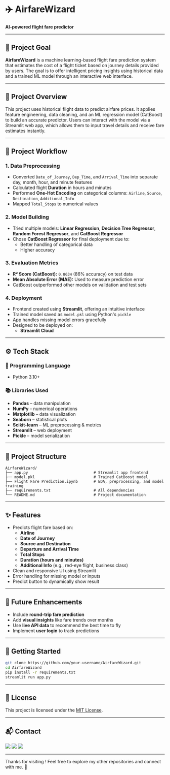 # ✈️ AirfareWizard  
**AI-powered flight fare predictor**

---

## 🧠 Project Goal

**AirfareWizard** is a machine learning-based flight fare prediction system that estimates the cost of a flight ticket based on journey details provided by users. The goal is to offer intelligent pricing insights using historical data and a trained ML model through an interactive web interface.

---

## 📌 Project Overview

This project uses historical flight data to predict airfare prices. It applies feature engineering, data cleaning, and an ML regression model (CatBoost) to build an accurate predictor. Users can interact with the model via a Streamlit web app, which allows them to input travel details and receive fare estimates instantly.

---

## 🔁 Project Workflow

### 1. **Data Preprocessing**
- Converted `Date_of_Journey`, `Dep_Time`, and `Arrival_Time` into separate day, month, hour, and minute features
- Calculated flight **Duration** in hours and minutes
- Performed **One-Hot Encoding** on categorical columns: `Airline`, `Source`, `Destination`, `Additional_Info`
- Mapped `Total_Stops` to numerical values

### 2. **Model Building**
- Tried multiple models: **Linear Regression**, **Decision Tree Regressor**, **Random Forest Regressor**, and **CatBoost Regressor**
- Chose **CatBoost Regressor** for final deployment due to:
  - Better handling of categorical data
  - Higher accuracy

### 3. **Evaluation Metrics**
- **R² Score (CatBoost):** `0.8634` (86% accuracy) on test data
- **Mean Absolute Error (MAE):** Used to measure prediction error
- CatBoost outperformed other models on validation and test sets

### 4. **Deployment**
- Frontend created using **Streamlit**, offering an intuitive interface
- Trained model saved as `model.pkl` using Python's `pickle`
- App handles missing model errors gracefully
- Designed to be deployed on:
  - **Streamlit Cloud**

---

## ⚙️ Tech Stack

### 📌 Programming Language
- Python 3.10+

### 📚 Libraries Used
- **Pandas** – data manipulation  
- **NumPy** – numerical operations  
- **Matplotlib** – data visualization  
- **Seaborn** – statistical plots  
- **Scikit-learn** – ML preprocessing & metrics  
- **Streamlit** – web deployment  
- **Pickle** – model serialization  

---

## 📁 Project Structure

```
AirfareWizard/
├── app.py                             # Streamlit app frontend
├── model.pkl                          # Trained CatBoost model
├── Flight Fare Prediction.ipynb       # EDA, preprocessing, and model training
├── requirements.txt                   # All dependencies
└── README.md                          # Project documentation
```

---

## ✨ Features

- Predicts flight fare based on:
  - **Airline**  
  - **Date of Journey**  
  - **Source and Destination**  
  - **Departure and Arrival Time**  
  - **Total Stops**  
  - **Duration (hours and minutes)**  
  - **Additional Info** (e.g., red-eye flight, business class)
- Clean and responsive UI using Streamlit
- Error handling for missing model or inputs
- Predict button to dynamically show result

---

## 🌱 Future Enhancements

- Include **round-trip fare prediction**
- Add **visual insights** like fare trends over months
- Use **live API data** to recommend the best time to fly
- Implement **user login** to track predictions

---

## 🚀 Getting Started

```bash
git clone https://github.com/your-username/AirfareWizard.git
cd AirfareWizard
pip install -r requirements.txt
streamlit run app.py
```
---

## 📄 License

This project is licensed under the [MIT License](LICENSE).

---

## 📬 Contact

<p>
  <a href="mailto:aradhyaray99@gmail.com"><img src="https://img.shields.io/badge/Email-D14836?style=for-the-badge&logo=gmail&logoColor=white" /></a>
  <a href="https://www.linkedin.com/in/rayaradhya"><img src="https://img.shields.io/badge/LinkedIn-blue?style=for-the-badge&logo=linkedin&logoColor=white" /></a>
  <a href="https://github.com/AradhyaRay05"><img src="https://img.shields.io/badge/GitHub-181717?style=for-the-badge&logo=github&logoColor=white" /></a>
</p>

---

Thanks for visiting ! Feel free to explore my other repositories and connect with me. 🚀 
